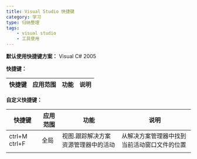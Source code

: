 ```yaml
---
title: Visual Studio 快捷键
category: 学习
type: 归纳整理
tags: 
    - visual studio
    - 工具使用
---
```


**默认使用快捷键方案：** Visual C# 2005

**快捷键：**

| 快捷键 | 应用范围 | 功能 | 说明 |
| ------ | -------- | ---- | ---- |

**自定义快捷键：**

| 快捷键        | 应用范围 | 功能                                | 说明                                         |
| ------------- | -------- | ----------------------------------- | -------------------------------------------- |
| ctrl+M ctrl+F | 全局     | 视图.跟踪解决方案资源管理器中的活动 | 从解决方案管理器中找到当前活动窗口文件的位置 |
|               |          |                                     |                                              |
